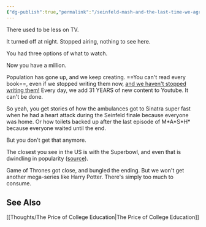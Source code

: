 ```yaml
---
{"dg-publish":true,"permalink":"/seinfeld-mash-and-the-last-time-we-agreed-on-what-to-watch/","tags":["thougts","population"],"noteIcon":2}
---
```



There used to be less on TV.

It turned off at night. Stopped airing, nothing to see here.

You had three options of what to watch. 

Now you have a million.

Population has gone up, and we keep creating. ==You can't read every book==, even if we stopped writing them now, <u>and we haven't stopped writing them!</u> Every day, we add 31 YEARS of new content to Youtube. It can't be done.

So yeah, you get stories of how the ambulances got to Sinatra super fast when he had a heart attack during the Seinfeld finale because everyone was home. Or how toilets backed up after the last episode of M\*A\*S\*H\* because everyone waited until the end.

But you don't get that anymore. 

The closest you see in the US is with the Superbowl, and even that is dwindling in popularity ([source](https://www.sportsmediawatch.com/super-bowl-ratings-historical-viewership-chart-cbs-nbc-fox-abc/)).

Game of Thrones got close, and bungled the ending. But we won't get another mega-series like Harry Potter. There's simply too much to consume. 

## See Also
[[Thoughts/The Price of College Education\|The Price of College Education]]